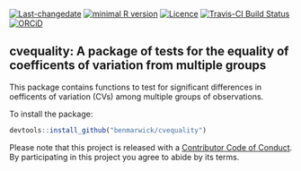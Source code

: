 
<!-- README.md is generated from README.Rmd. Please edit that file -->
[![Last-changedate](https://img.shields.io/badge/last%20change-2016--12--07-brightgreen.svg)](https://github.com/benmarwick/researchcompendium/commits/master) [![minimal R version](https://img.shields.io/badge/R%3E%3D-3.3.1-brightgreen.svg)](https://cran.r-project.org/) [![Licence](https://img.shields.io/github/license/mashape/apistatus.svg)](http://choosealicense.com/licenses/mit/) [![Travis-CI Build Status](https://travis-ci.org/benmarwick/cvequality.svg?branch=master)](https://travis-ci.org/benmarwick/cvequality) [![ORCiD](https://img.shields.io/badge/ORCiD-0000--0001--7879--4531-green.svg)](http://orcid.org/0000-0001-7879-4531)

cvequality: A package of tests for the equality of coefficents of variation from multiple groups
------------------------------------------------------------------------------------------------

This package contains functions to test for significant differences in oefficents of variation (CVs) among multiple groups of observations.

To install the package:

``` r
devtools::install_github("benmarwick/cvequality")
```

Please note that this project is released with a [Contributor Code of Conduct](CONDUCT.md). By participating in this project you agree to abide by its terms.

